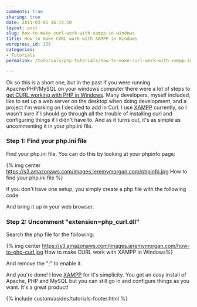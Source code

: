 ```yaml
---
comments: true
sharing: true
date: 2011-03-01 16:14:50
layout: post
slug: how-to-make-curl-work-with-xampp-in-windows
title: How to make CURL work with XAMPP in Windows
wordpress_id: 139
categories:
- Tutorials
permalink: /tutorials/php-tutorials/how-to-make-curl-work-with-xampp-in-windows/

---
```


Ok so this is a short one, but in the past if you were running Apache/PHP/MySQL on your windows computer there were a lot of steps to [get CURL working with PHP in Windows](http://www.tonyspencer.com/2003/10/22/curl-with-php-and-apache-on-windows/). Many developers, myself included, like to set up a web server on the desktop when doing development, and a project I'm working on I decided to add in Curl. I use [XAMPP](http://www.apachefriends.org/en/xampp.html) currently, so I wasn't sure if I should go through all the trouble of installing curl and configuring things if I didn't have to. And as it turns out, it's as simple as uncommenting it in your php.ini file.

### Step 1: Find your php.ini file

Find your php.ini file. You can do this by looking at your phpinfo page:

{% img center https://s3.amazonaws.com/images.jeremymorgan.com/phpinfo.jpg How to find your php.ini file %}

If you don't have one setup, you simply create a php file with the following code:

And bring it up in your web browser.

### Step 2: Uncomment "extension=php_curl.dll"

Search the php file for the following:

{% img center https://s3.amazonaws.com/images.jeremymorgan.com/how-to-php-curl.jpg How to make CURL work with XAMPP in Windows%}

And remove the ";" to enable it.

And you're done! I love [XAMPP](http://www.apachefriends.org/en/xampp.html) for it's simplicity. You get an easy install of Apache, PHP and MySQL but you can still go in and configure things as you want. It's a great product!

{% include custom/asides/tutorials-footer.html %}